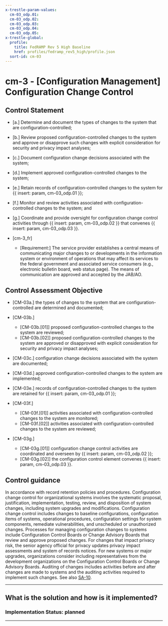 ```yaml
---
x-trestle-param-values:
  cm-03_odp.01:
  cm-03_odp.02:
  cm-03_odp.03:
  cm-03_odp.04:
  cm-03_odp.05:
x-trestle-global:
  profile:
    title: FedRAMP Rev 5 High Baseline
    href: profiles/fedramp_rev5_high/profile.json
  sort-id: cm-03
---
```


# cm-3 - \[Configuration Management\] Configuration Change Control

## Control Statement

- \[a.\] Determine and document the types of changes to the system that are configuration-controlled;

- \[b.\] Review proposed configuration-controlled changes to the system and approve or disapprove such changes with explicit consideration for security and privacy impact analyses;

- \[c.\] Document configuration change decisions associated with the system;

- \[d.\] Implement approved configuration-controlled changes to the system;

- \[e.\] Retain records of configuration-controlled changes to the system for {{ insert: param, cm-03_odp.01 }};

- \[f.\] Monitor and review activities associated with configuration-controlled changes to the system; and

- \[g.\] Coordinate and provide oversight for configuration change control activities through {{ insert: param, cm-03_odp.02 }} that convenes {{ insert: param, cm-03_odp.03 }}.

- \[cm-3_fr\]

  - \[Requirement:\] The service provider establishes a central means of communicating major changes to or developments in the information system or environment of operations that may affect its services to the federal government and associated service consumers (e.g., electronic bulletin board, web status page). The means of communication are approved and accepted by the JAB/AO.

## Control Assessment Objective

- \[CM-03a.\] the types of changes to the system that are configuration-controlled are determined and documented;

- \[CM-03b.\]

  - \[CM-03b.[01]\] proposed configuration-controlled changes to the system are reviewed;
  - \[CM-03b.[02]\] proposed configuration-controlled changes to the system are approved or disapproved with explicit consideration for security and privacy impact analyses;

- \[CM-03c.\] configuration change decisions associated with the system are documented;

- \[CM-03d.\] approved configuration-controlled changes to the system are implemented;

- \[CM-03e.\] records of configuration-controlled changes to the system are retained for {{ insert: param, cm-03_odp.01 }};

- \[CM-03f.\]

  - \[CM-03f.[01]\] activities associated with configuration-controlled changes to the system are monitored;
  - \[CM-03f.[02]\] activities associated with configuration-controlled changes to the system are reviewed;

- \[CM-03g.\]

  - \[CM-03g.[01]\] configuration change control activities are coordinated and overseen by {{ insert: param, cm-03_odp.02 }};
  - \[CM-03g.[02]\] the configuration control element convenes {{ insert: param, cm-03_odp.03 }}.

## Control guidance

In accordance with record retention policies and procedures.
Configuration change control for organizational systems involves the systematic proposal, justification, implementation, testing, review, and disposition of system changes, including system upgrades and modifications. Configuration change control includes changes to baseline configurations, configuration items of systems, operational procedures, configuration settings for system components, remediate vulnerabilities, and unscheduled or unauthorized changes. Processes for managing configuration changes to systems include Configuration Control Boards or Change Advisory Boards that review and approve proposed changes. For changes that impact privacy risk, the senior agency official for privacy updates privacy impact assessments and system of records notices. For new systems or major upgrades, organizations consider including representatives from the development organizations on the Configuration Control Boards or Change Advisory Boards. Auditing of changes includes activities before and after changes are made to systems and the auditing activities required to implement such changes. See also [SA-10](#sa-10).

______________________________________________________________________

## What is the solution and how is it implemented?

<!-- For implementation status enter one of: implemented, partial, planned, alternative, not-applicable -->

<!-- Note that the list of rules under ### Rules: is read-only and changes will not be captured after assembly to JSON -->

<!-- Add control implementation description here for control: cm-3 -->

### Implementation Status: planned

______________________________________________________________________
